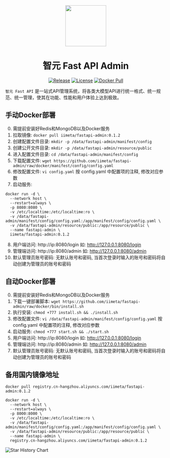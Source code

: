 <div align=center>

<img src="https://iim.ai/public/images/logo.png?t=2023112623" width="128"/>

# 智元 Fast API Admin

[![Release](https://img.shields.io/github/v/release/iimeta/fastapi-admin?color=blue)](https://github.com/iimeta/fastapi-admin/releases)
[![License](https://img.shields.io/static/v1?label=license&message=MIT&color=green)](https://github.com/iimeta/fastapi-admin/main/LICENSE)
[![Docker Pull](https://img.shields.io/docker/pulls/iimeta/fastapi-admin?color=brightgreen)](https://hub.docker.com/r/iimeta/fastapi-admin)

</div>

`智元 Fast API` 是一站式API管理系统，将各类大模型API进行统一格式、统一规范、统一管理，使其在功能、性能和用户体验上达到极致。

## 手动Docker部署
0. 需提前安装好Redis和MongoDB以及Docker服务
1. 拉取镜像: `docker pull iimeta/fastapi-admin:0.1.2`
2. 创建配置文件目录: `mkdir -p /data/fastapi-admin/manifest/config`
3. 创建公开文件目录: `mkdir -p /data/fastapi-admin/resource/public`
4. 进入配置文件目录: `cd /data/fastapi-admin/manifest/config`
5. 下载配置文件: `wget https://github.com/iimeta/fastapi-admin/raw/docker/manifest/config/config.yaml`
6. 修改配置文件: `vi config.yaml` 按 config.yaml 中配置项的注释, 修改对应参数
7. 启动服务: 
```shell
docker run -d \
  --network host \
  --restart=always \
  -p 8080:8080 \
  -v /etc/localtime:/etc/localtime:ro \
  -v /data/fastapi-admin/manifest/config/config.yaml:/app/manifest/config/config.yaml \
  -v /data/fastapi-admin/resource/public:/app/resource/public \
  --name fastapi-admin \
  iimeta/fastapi-admin:0.1.2
```
8. 用户端访问: http://ip:8080/login 如: http://127.0.0.1:8080/login
9. 管理端访问: http://ip:8080/admin 如: http://127.0.0.1:8080/admin
10. 默认管理员账号密码: 无默认账号和密码, 当首次登录时输入的账号和密码将自动创建为管理员的账号和密码

## 自动Docker部署
0. 需提前安装好Redis和MongoDB以及Docker服务
1. 下载一键部署脚本: `wget https://github.com/iimeta/fastapi-admin/raw/docker/bin/install.sh`
2. 执行安装: `chmod +777 install.sh && ./install.sh`
3. 修改配置文件: `vi /data/fastapi-admin/manifest/config/config.yaml` 按 config.yaml 中配置项的注释, 修改对应参数
4. 启动服务: `chmod +777 start.sh && ./start.sh`
5. 用户端访问: http://ip:8080/login 如: http://127.0.0.1:8080/login
6. 管理端访问: http://ip:8080/admin 如: http://127.0.0.1:8080/admin
7. 默认管理员账号密码: 无默认账号和密码, 当首次登录时输入的账号和密码将自动创建为管理员的账号和密码

## 备用国内镜像地址
```shell
docker pull registry.cn-hangzhou.aliyuncs.com/iimeta/fastapi-admin:0.1.2
```
```shell
docker run -d \
  --network host \
  --restart=always \
  -p 8000:8000 \
  -v /etc/localtime:/etc/localtime:ro \
  -v /data/fastapi-admin/manifest/config/config.yaml:/app/manifest/config/config.yaml \
  -v /data/fastapi-admin/resource/public:/app/resource/public \
  --name fastapi-admin \
  registry.cn-hangzhou.aliyuncs.com/iimeta/fastapi-admin:0.1.2
```


![Star History Chart](https://api.star-history.com/svg?repos=iimeta/fastapi-admin&type=Date)
